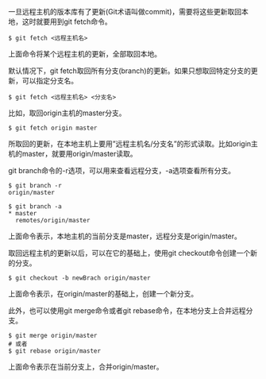 一旦远程主机的版本库有了更新(Git术语叫做commit)，需要将这些更新取回本地，这时就要用到git fetch命令。

    $ git fetch <远程主机名>
上面命令将某个远程主机的更新，全部取回本地。

默认情况下，git fetch取回所有分支(branch)的更新。如果只想取回特定分支的更新，可以指定分支名。

    $ git fetch <远程主机名> <分支名>
比如，取回origin主机的master分支。

    $ git fetch origin master
所取回的更新，在本地主机上要用”远程主机名/分支名”的形式读取。比如origin主机的master，就要用origin/master读取。

git branch命令的-r选项，可以用来查看远程分支，-a选项查看所有分支。

    $ git branch -r
    origin/master

    $ git branch -a
    * master
      remotes/origin/master
上面命令表示，本地主机的当前分支是master，远程分支是origin/master。

取回远程主机的更新以后，可以在它的基础上，使用git checkout命令创建一个新的分支。

    $ git checkout -b newBrach origin/master
上面命令表示，在origin/master的基础上，创建一个新分支。

此外，也可以使用git merge命令或者git rebase命令，在本地分支上合并远程分支。

    $ git merge origin/master
    # 或者
    $ git rebase origin/master
上面命令表示在当前分支上，合并origin/master。
